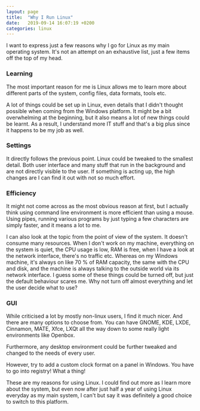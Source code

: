 ```yaml
---
layout: page
title:  "Why I Run Linux"
date:   2019-09-14 16:07:19 +0200
categories: linux
---
```

I want to express just a few reasons why I go for Linux as my main operating system. It's not an attempt on an exhaustive list, just a few items off the top of my head.

### Learning
The most important reason for me is Linux allows me to learn more about different parts of the system, config files, data formats, tools etc.

A lot of things could be set up in Linux, even details that I didn't thought possible when coming from the Windows platform. It might be a bit overwhelming at the beginning, but it also means a lot of new things could be learnt. As a result, I understand more IT stuff and that's a big plus since it happens to be my job as well.

### Settings

It directly follows the previous point. Linux could be tweaked to the smallest detail. Both user interface and many stuff that run in the background and are not directly visible to the user. If something is acting up, the high changes are I can find it out with not so much effort.

### Efficiency

It might not come across as the most obvious reason at first, but I actually think using command line environment is more efficient than using a mouse. Using pipes, running various programs by just typing a few characters are simply faster, and it means a lot to me.

I can also look at the topic from the point of view of the system. It doesn't consume many resources. When I don't work on my machine, everything on the system is quiet, the CPU usage is low, RAM is free, when I have a look at the network interface, there's no traffic etc. Whereas on my Windows machine, it's always on like 70 % of RAM capacity, the same with the CPU and disk, and the machine is always talking to the outside world via its network interface. I guess some of these things could be turned off, but just the default behaviour scares me. Why not turn off almost everything and let the user decide what to use?

### GUI

While criticised a lot by mostly non-linux users, I find it much nicer. And there are many options to choose from. You can have GNOME, KDE, LXDE, Cinnamon, MATE, Xfce, LXQt all the way down to some really light environments like Openbox.

Furthermore, any desktop environment could be further tweaked and changed to the needs of every user.

However, try to add a custom clock format on a panel in Windows. You have to go into registry! What a thing!


These are my reasons for using Linux. I could find out more as I learn more about the system, but even now after just half a year of using Linux everyday as my main system, I can't but say it was definitely a good choice to switch to this platform.